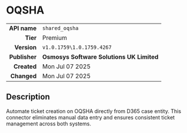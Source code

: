# OQSHA
| | |
|-:|-|
|**API name**|`shared_oqsha`|
|**Tier**|Premium|
|**Version**|`v1.0.1759\1.0.1759.4267`|
|**Publisher**|**Osmosys Software Solutions UK Limited**|
|**Created**|Mon Jul 07 2025|
|**Changed**|Mon Jul 07 2025|

## Description
Automate ticket creation on OQSHA directly from D365 case entity. This connector eliminates manual data entry and ensures consistent ticket management across both systems.
